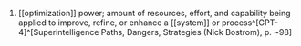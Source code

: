 1. [[optimization]] power; amount of resources, effort, and capability being applied to improve, refine, or enhance a [[system]] or process^[GPT-4]^[Superintelligence Paths, Dangers, Strategies (Nick Bostrom), p. ~98]